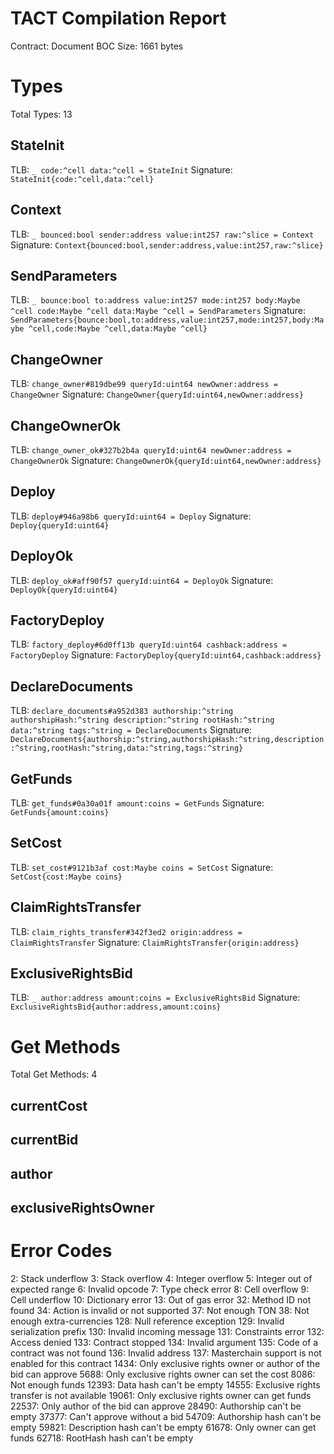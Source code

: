 # TACT Compilation Report
Contract: Document
BOC Size: 1661 bytes

# Types
Total Types: 13

## StateInit
TLB: `_ code:^cell data:^cell = StateInit`
Signature: `StateInit{code:^cell,data:^cell}`

## Context
TLB: `_ bounced:bool sender:address value:int257 raw:^slice = Context`
Signature: `Context{bounced:bool,sender:address,value:int257,raw:^slice}`

## SendParameters
TLB: `_ bounce:bool to:address value:int257 mode:int257 body:Maybe ^cell code:Maybe ^cell data:Maybe ^cell = SendParameters`
Signature: `SendParameters{bounce:bool,to:address,value:int257,mode:int257,body:Maybe ^cell,code:Maybe ^cell,data:Maybe ^cell}`

## ChangeOwner
TLB: `change_owner#819dbe99 queryId:uint64 newOwner:address = ChangeOwner`
Signature: `ChangeOwner{queryId:uint64,newOwner:address}`

## ChangeOwnerOk
TLB: `change_owner_ok#327b2b4a queryId:uint64 newOwner:address = ChangeOwnerOk`
Signature: `ChangeOwnerOk{queryId:uint64,newOwner:address}`

## Deploy
TLB: `deploy#946a98b6 queryId:uint64 = Deploy`
Signature: `Deploy{queryId:uint64}`

## DeployOk
TLB: `deploy_ok#aff90f57 queryId:uint64 = DeployOk`
Signature: `DeployOk{queryId:uint64}`

## FactoryDeploy
TLB: `factory_deploy#6d0ff13b queryId:uint64 cashback:address = FactoryDeploy`
Signature: `FactoryDeploy{queryId:uint64,cashback:address}`

## DeclareDocuments
TLB: `declare_documents#a952d383 authorship:^string authorshipHash:^string description:^string rootHash:^string data:^string tags:^string = DeclareDocuments`
Signature: `DeclareDocuments{authorship:^string,authorshipHash:^string,description:^string,rootHash:^string,data:^string,tags:^string}`

## GetFunds
TLB: `get_funds#0a30a01f amount:coins = GetFunds`
Signature: `GetFunds{amount:coins}`

## SetCost
TLB: `set_cost#9121b3af cost:Maybe coins = SetCost`
Signature: `SetCost{cost:Maybe coins}`

## ClaimRightsTransfer
TLB: `claim_rights_transfer#342f3ed2 origin:address = ClaimRightsTransfer`
Signature: `ClaimRightsTransfer{origin:address}`

## ExclusiveRightsBid
TLB: `_ author:address amount:coins = ExclusiveRightsBid`
Signature: `ExclusiveRightsBid{author:address,amount:coins}`

# Get Methods
Total Get Methods: 4

## currentCost

## currentBid

## author

## exclusiveRightsOwner

# Error Codes
2: Stack underflow
3: Stack overflow
4: Integer overflow
5: Integer out of expected range
6: Invalid opcode
7: Type check error
8: Cell overflow
9: Cell underflow
10: Dictionary error
13: Out of gas error
32: Method ID not found
34: Action is invalid or not supported
37: Not enough TON
38: Not enough extra-currencies
128: Null reference exception
129: Invalid serialization prefix
130: Invalid incoming message
131: Constraints error
132: Access denied
133: Contract stopped
134: Invalid argument
135: Code of a contract was not found
136: Invalid address
137: Masterchain support is not enabled for this contract
1434: Only exclusive rights owner or author of the bid can approve
5688: Only exclusive rights owner can set the cost
8086: Not enough funds
12393: Data hash can't be empty
14555: Exclusive rights transfer is not available
19061: Only exclusive rights owner can get funds
22537: Only author of the bid can approve
28490: Authorship can't be empty
37377: Can't approve without a bid
54709: Authorship hash can't be empty
59821: Description hash can't be empty
61678: Only owner can get funds
62718: RootHash hash can't be empty